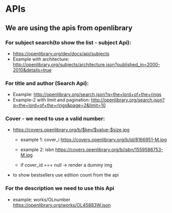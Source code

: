
# APIs

## We are using the apis from openlibrary

### For subject search(to show the list - subject Api):
- https://openlibrary.org/dev/docs/api/subjects
- Example with architecture: http://openlibrary.org/subjects/architecture.json?published_in=2000-2010&details=true

### For title and author (Search Api): 
- Example: http://openlibrary.org/search.json?q=the+lord+of+the+rings
- Example-2 with limit and pagination: http://openlibrary.org/search.json?q=the+lord+of+the+rings&page=2&limit=10

### Cover - we need to use a valid number:
- https://covers.openlibrary.org/b/$key/$value-$size.jpg
  
  - example 1: cover_i 
  https://covers.openlibrary.org/b/id/8166951-M.jpg

  - example 2: isbn
  https://covers.openlibrary.org/b/isbn/1559586753-M.jpg

  - if cover_id === null -> render a dummy img

- to show bestsellers use edition count from the api

### For the description we need to use this Api
  - example: works/OLnumber 
  https://openlibrary.org/works/OL45883W.json